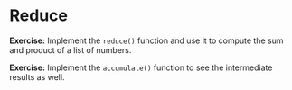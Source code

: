 # Reduce


**Exercise:** Implement the `reduce()` function and use it to compute the sum and product of a list of numbers.

**Exercise:** Implement the `accumulate()` function to see the intermediate results as well.


